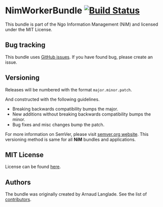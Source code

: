 NimWorkerBundle [![Build Status](https://travis-ci.org/NgoInformationManagement/WorkerBundle.png?branch=master)](https://travis-ci.org/NgoInformationManagement/WorkerBundle)
==============

This bundle is part of the Ngo Information Management (NiM) and licensed under the MIT License.

Bug tracking
------------

This bundle uses [GitHub issues](https://github.com/NgoInformationManagement/WorkerBundle/issues).
If you have found bug, please create an issue.

Versioning
----------

Releases will be numbered with the format `major.minor.patch`.

And constructed with the following guidelines.

* Breaking backwards compatibility bumps the major.
* New additions without breaking backwards compatibility bumps the minor.
* Bug fixes and misc changes bump the patch.

For more information on SemVer, please visit [semver.org website](http://semver.org/).
This versioning method is same for all **NiM** bundles and applications.

MIT License
-----------

License can be found [here](https://github.com/NgoInformationManagement/WorkerBundle/tree/master/Resources/meta/LICENSE).

Authors
-------

The bundle was originally created by Arnaud Langlade.
See the list of [contributors](https://github.com/NgoInformationManagement/WorkerBundle/contributors).